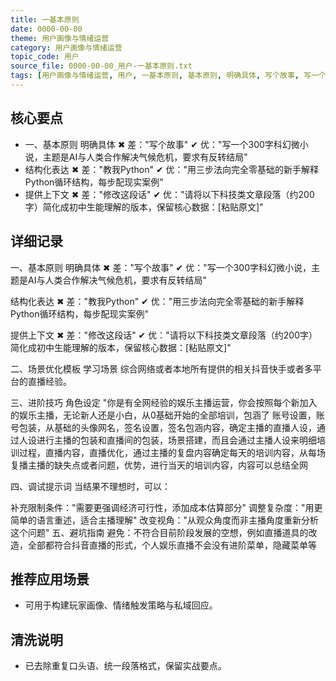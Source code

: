 ```yaml
---
title: 一基本原则
date: 0000-00-00
theme: 用户画像与情绪运营
category: 用户画像与情绪运营
topic_code: 用户
source_file: 0000-00-00_用户-一基本原则.txt
tags: [用户画像与情绪运营, 用户, 一基本原则, 基本原则, 明确具体, 写个故事, 写一个, 字科幻微小说]
---
```


## 核心要点
- 一、基本原则 明确具体 ✖ 差："写个故事" ✔ 优："写一个300字科幻微小说，主题是AI与人类合作解决气候危机，要求有反转结局"
- 结构化表达 ✖ 差："教我Python" ✔ 优："用三步法向完全零基础的新手解释Python循环结构，每步配现实案例"
- 提供上下文 ✖ 差："修改这段话" ✔ 优："请将以下科技类文章段落（约200字）简化成初中生能理解的版本，保留核心数据：[粘贴原文]"

## 详细记录

一、基本原则 明确具体 ✖ 差："写个故事" ✔ 优："写一个300字科幻微小说，主题是AI与人类合作解决气候危机，要求有反转结局"

结构化表达 ✖ 差："教我Python" ✔ 优："用三步法向完全零基础的新手解释Python循环结构，每步配现实案例"

提供上下文 ✖ 差："修改这段话" ✔ 优："请将以下科技类文章段落（约200字）简化成初中生能理解的版本，保留核心数据：[粘贴原文]"

二、场景优化模板 学习场景 综合网络或者本地所有提供的相关抖音快手或者多平台的直播经验。

三、进阶技巧 角色设定 "你是有全网经验的娱乐主播运营，你会按照每个新加入的娱乐主播，无论新人还是小白，从0基础开始的全部培训，包涵了 账号设置，账号包装，从基础的头像网名，签名设置，签名包涵内容，确定主播的直播人设，通过人设进行主播的包装和直播间的包装，场景搭建，而且会通过主播人设来明细培训过程，直播内容，直播优化，通过主播的复盘内容确定每天的培训内容，从每场复播主播的缺失点或者问题，优势，进行当天的培训内容，内容可以总结全网

四、调试提示词 当结果不理想时，可以：

补充限制条件："需要更强调经济可行性，添加成本估算部分" 调整复杂度："用更简单的语言重述，适合主播理解" 改变视角："从观众角度而非主播角度重新分析这个问题" 五、避坑指南 避免：不符合目前阶段发展的空想，例如直播道具的改造，全部都符合抖音直播的形式，个人娱乐直播不会没有进阶菜单，隐藏菜单等

## 推荐应用场景
- 可用于构建玩家画像、情绪触发策略与私域回应。

## 清洗说明
- 已去除重复口头语、统一段落格式，保留实战要点。